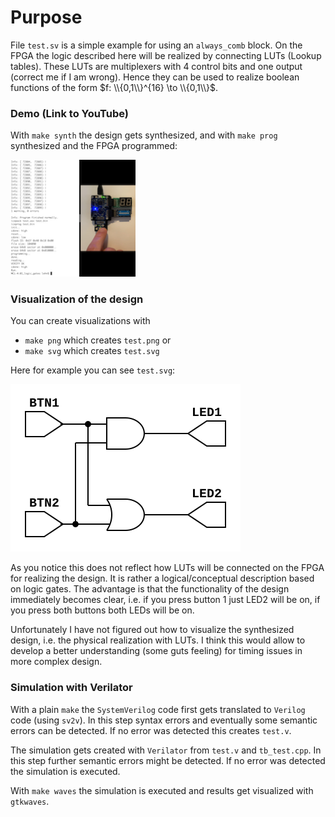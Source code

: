 # Purpose

File `test.sv` is a simple example for using an `always_comb` block. On the
FPGA the logic described here will be realized by connecting LUTs (Lookup
tables).  These LUTs are multiplexers with 4 control bits and one output
(correct me if I am wrong).  Hence they can be used to realize boolean
functions of the form $f: \\{0,1\\}^{16} \to \\{0,1\\}$.

### Demo (Link to YouTube)

With `make synth` the design gets synthesized, and with `make prog` synthesized
and the FPGA programmed:

[<img src="https://github.com/michael-lehn/icebreaker-examples/blob/main/01_logic_gates/demo.png" width="200">](https://www.youtube.com/watch?v=l5lfcHXWZDA)

### Visualization of the design

You can create visualizations with

- `make png` which creates `test.png` or
- `make svg` which creates `test.svg`

Here for example you can see `test.svg`:

![test](https://github.com/michael-lehn/icebreaker-examples/blob/main/01_logic_gates/test.svg)

As you notice this does not reflect how LUTs will be connected on the FPGA for
realizing the design. It is rather a logical/conceptual description based on
logic gates. The advantage is that the functionality of the design immediately
becomes clear, i.e. if you press button 1 just LED2 will be on, if you press
both buttons both LEDs will be on.

Unfortunately I have not figured out how to visualize the synthesized design,
i.e. the physical realization with LUTs. I think this would allow to develop a
better understanding (some guts feeling) for timing issues in more complex
design.

### Simulation with Verilator

With a plain `make` the `SystemVerilog` code first gets translated to `Verilog`
code (using `sv2v`). In this step syntax errors and eventually some semantic
errors can be detected. If no error was detected this creates `test.v`.

The simulation gets created with `Verilator` from `test.v` and `tb_test.cpp`.
In this step further semantic errors might be detected. If no error was
detected the simulation is executed.

With `make waves` the simulation is executed and results get visualized with
`gtkwaves`.


